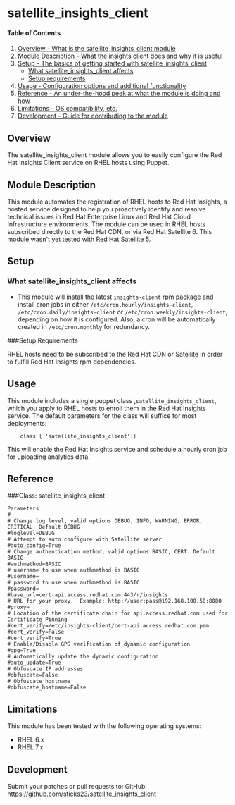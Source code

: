 # satellite_insights_client

#### Table of Contents

1. [Overview - What is the satellite_insights_client module](#overview)
2. [Module Description - What the insights client does and why it is useful](#module-description)
3. [Setup - The basics of getting started with satellite_insights_client](#setup)
    * [What satellite_insights_client affects](#what-satellite_insights_client-affects)
    * [Setup requirements](#setup-requirements)
4. [Usage - Configuration options and additional functionality](#usage)
5. [Reference - An under-the-hood peek at what the module is doing and how](#reference)
5. [Limitations - OS compatibility, etc.](#limitations)
6. [Development - Guide for contributing to the module](#development)

## Overview
The satellite_insights_client module allows you to easily configure the Red Hat Insights Client service on RHEL hosts using Puppet.

## Module Description

This module automates the registration of RHEL hosts to  Red Hat Insights, a hosted service designed to help you proactively identify and resolve technical issues in Red Hat Enterprise Linux and Red Hat Cloud Infrastructure environments. 
The module can be used in RHEL hosts subscribed directly to the Red Hat CDN, or via Red Hat Satellite 6.
This module wasn't yet tested with Red Hat Satellite 5.

## Setup

### What satellite_insights_client affects

* This module will install the latest `insights-client` rpm package and install cron jobs in either `/etc/cron.hourly/insights-client`, `/etc/cron.daily/insights-client` or `/etc/cron.weekly/insights-client`, depending on how it is configured. Also, a cron will be automatically created in `/etc/cron.monthly` for redundancy.

###Setup Requirements

RHEL hosts need to be subscribed to the Red Hat CDN or Satellite in order to fulfill Red Hat Insights rpm dependencies.



## Usage

This module includes a single puppet class ,`satellite_insights_client`, which you apply to RHEL hosts to enroll them in the Red Hat Insights service.
The default parameters for the class will suffice for most deployments:

```
    class { 'satellite_insights_client':}
```

This will enable the Red Hat Insights service and schedule a hourly cron job for uploading analytics data.

## Reference

###Class: satellite_insights_client
```
Parameters
#
# Change log level, valid options DEBUG, INFO, WARNING, ERROR, CRITICAL. Default DEBUG
#loglevel=DEBUG
# Attempt to auto configure with Satellite server
#auto_config=True
# Change authentication method, valid options BASIC, CERT. Default BASIC
#authmethod=BASIC
# username to use when authmethod is BASIC
#username=
# password to use when authmethod is BASIC
#password=
#base_url=cert-api.access.redhat.com:443/r/insights
# URL for your proxy.  Example: http://user:pass@192.168.100.50:8080
#proxy=
# Location of the certificate chain for api.access.redhat.com used for Certificate Pinning
#cert_verify=/etc/insights-client/cert-api.access.redhat.com.pem
#cert_verify=False
#cert_verify=True
# Enable/Disable GPG verification of dynamic configuration
#gpg=True
# Automatically update the dynamic configuration
#auto_update=True
# Obfuscate IP addresses
#obfuscate=False
# Obfuscate hostname
#obfuscate_hostname=False
```

## Limitations

This module has been tested with the following operating systems:
* RHEL 6.x
* RHEL 7.x

## Development

Submit your patches or pull requests to:
GitHub: <https://github.com/sticks23/satellite_insights_client>
